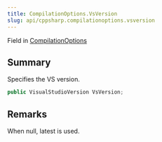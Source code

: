 ```yaml
---
title: CompilationOptions.VsVersion
slug: api/cppsharp.compilationoptions.vsversion
---
```

Field in [CompilationOptions](/api/cppsharp/compilationoptions)

## Summary


Specifies the VS version.


```csharp
public VisualStudioVersion VsVersion;
```

## Remarks

When null, latest is used.


